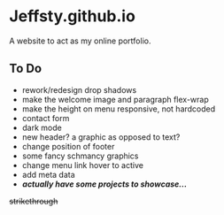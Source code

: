# Jeffsty.github.io

A website to act as my online portfolio.

## To Do

* rework/redesign drop shadows
* make the welcome image and paragraph flex-wrap
* make the height on menu responsive, not hardcoded
* contact form
* dark mode
* new header? a graphic as opposed to text?
* change position of footer
* some fancy schmancy graphics
* change menu link hover to active
* add meta data
* ***actually have some projects to showcase...***

~~strikethrough~~